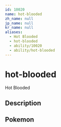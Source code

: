 ```yaml
---
id: 10020
name: hot-blooded
zh_name: null
jp_name: null
kr_name: null
aliases:
  - Hot Blooded
  - hot-blooded
  - ability/10020
  - ability/hot-blooded
---
```

# hot-blooded

Hot Blooded

## Description



## Pokemon



